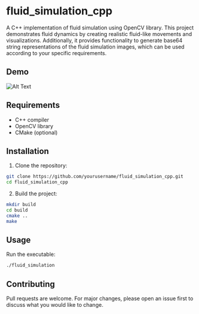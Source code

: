 # fluid_simulation_cpp
A C++ implementation of fluid simulation using OpenCV library. This project demonstrates fluid dynamics by creating realistic fluid-like movements and visualizations. Additionally, it provides functionality to generate base64 string representations of the fluid simulation images, which can be used according to your specific requirements.

## Demo
![Alt Text](demo/Fluid_Simulation_Demo.gif)

## Requirements
- C++ compiler
- OpenCV library
- CMake (optional)

## Installation
1. Clone the repository:
```bash
git clone https://github.com/yourusername/fluid_simulation_cpp.git
cd fluid_simulation_cpp
```

2. Build the project:
```bash
mkdir build
cd build
cmake ..
make
```

## Usage
Run the executable:
```bash
./fluid_simulation
```

## Contributing
Pull requests are welcome. For major changes, please open an issue first to discuss what you would like to change.
